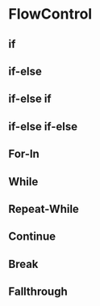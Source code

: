 # FlowControl
## if
## if-else
## if-else if
## if-else if-else
## For-In
## While
## Repeat-While
## Continue
## Break
## Fallthrough